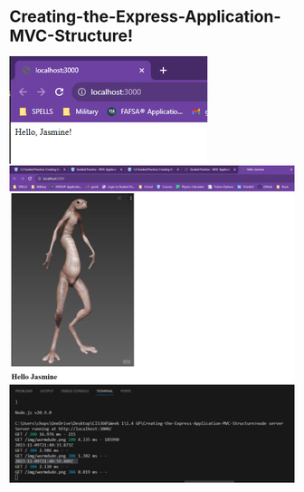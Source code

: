# Creating-the-Express-Application-MVC-Structure!
![Alt text](image-1.png)
![Alt text](image.png)
![Alt text](image-2.png)
